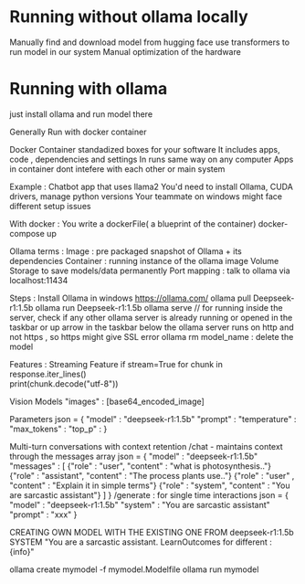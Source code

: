 # Running without ollama locally 

Manually find and download model from hugging face 
use transformers to run model in our system 
Manual optimization of the hardware 



# Running with ollama 

just install ollama and run model there 

Generally Run with docker container 

Docker Container  standadized boxes for your software 
It includes apps, code , dependencies and settings 
In runs same way on any computer 
Apps in container dont intefere with each other or main system 

Example : 
Chatbot app that uses llama2 
You'd need to install Ollama, CUDA drivers, manage python versions 
Your teammate on windows might face different setup issues 

With docker : 
You write a dockerFile( a blueprint of the container)
docker-compose up 

Ollama terms : 
Image : pre packaged snapshot of Ollama + its dependencies 
Container : running instance of the ollama image 
Volume  Storage to save models/data permanently 
Port mapping : talk to ollama via localhost:11434 


Steps : 
Install Ollama in windows https://ollama.com/
ollama pull Deepseek-r1:1.5b 
ollama run Deepseek-r1:1.5b
ollama serve // for running inside the server, check if any other ollama server is already running or opened in the taskbar or up arrow in the taskbar below 
the ollama server runs on http and not https , so https might give SSL error 
ollama rm model_name : delete the model 

Features : 
Streaming Feature 
if stream=True 
for chunk in response.iter_lines()  
print(chunk.decode("utf-8"))

Vision Models 
"images" : [base64_encoded_image]

Parameters 
json = {
     "model" : "deepseek-r1:1.5b"
     "prompt" : 
     "temperature" :
     "max_tokens" : 
     "top_p" : 
}

Multi-turn conversations with context retention 
/chat - maintains context through the messages array 
json = {
    "model" : "deepseek-r1:1.5b"
    "messages" : [
        {"role" : "user", "content" : "what is photosynthesis.."}
        {"role" : "assistant", "content" : "The process plants use.."}
        {"role" : "user" , "content" : "Explain it in simple terms"}
        {"role" : "system", "content" : "You are sarcastic assistant"}
    ]
}
/generate : for single time interactions 
json = {
    "model" : "deepseek-r1:1.5b"
    "system" : "You are sarcastic assistant"
    "prompt" : "xxx"
}


CREATING OWN MODEL WITH THE EXISTING ONE 
FROM deepseek-r1:1.5b 
SYSTEM "You are a sarcastic assistant. LearnOutcomes for different : {info}" 

ollama create mymodel -f mymodel.Modelfile 
ollama run mymodel










